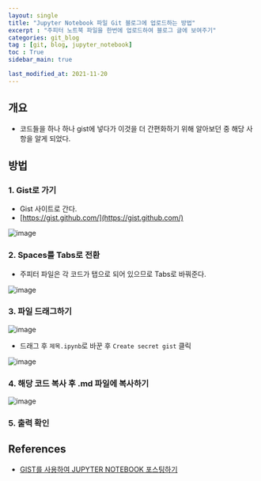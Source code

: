 ```yaml
---
layout: single
title: "Jupyter Notebook 파일 Git 블로그에 업로드하는 방법"
excerpt : "주피터 노트북 파일을 한번에 업로드하여 블로그 글에 보여주기"
categories: git_blog
tag : [git, blog, jupyter_notebook]
toc : True
sidebar_main: true

last_modified_at: 2021-11-20
---
```


## 개요

- 코드들을 하나 하나 gist에 넣다가 이것을 더 간편화하기 위해 알아보던 중 해당 사항을 알게 되었다.

## 방법 

### 1. Gist로 가기

- Gist 사이트로 간다.
- [https://gist.github.com/](https://gist.github.com/)

![image](https://user-images.githubusercontent.com/78655692/142720184-f8f4c58c-5828-479a-b31a-bd95bff8b769.png)

### 2. Spaces를 Tabs로 전환

- 주피터 파일은 각 코드가 탭으로 되어 있으므로 Tabs로 바꿔준다.

![image](https://user-images.githubusercontent.com/78655692/142720235-56498dbf-1283-4bdf-a325-fbc4f1ae0227.png)

### 3. 파일 드래그하기

![image](https://user-images.githubusercontent.com/78655692/142720300-66928521-acc4-4fa3-a0e6-834469e0d692.png)

- 드래그 후 `제목.ipynb`로 바꾼 후 `Create secret gist` 클릭 

![image](https://user-images.githubusercontent.com/78655692/142720413-36db5e62-e2d8-4517-a3e8-d227eda50af6.png)

### 4. 해당 코드 복사 후 .md 파일에 복사하기

![image](https://user-images.githubusercontent.com/78655692/142720445-ca0425aa-f0ed-4316-b86b-2cfb8cedb626.png)


### 5. 출력 확인 

<script src="https://gist.github.com/ingu627/21e05ca24c0e2187c1456cfaa2b7e1d2.js"></script>


## References 

- [<GITHUB> GIST를 사용하여 JUPYTER NOTEBOOK 포스팅하기](https://databuzz-team.github.io/2018/10/21/Github-Gist/)
